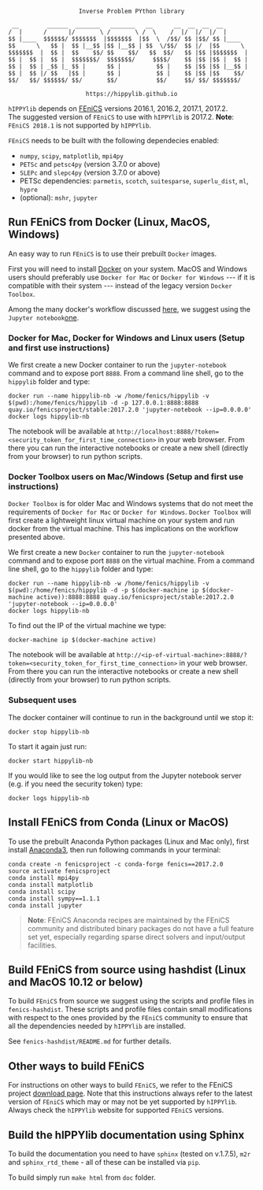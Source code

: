                         Inverse Problem PYthon library

```
 __        ______  _______   _______   __      __  __  __  __       
/  |      /      |/       \ /       \ /  \    /  |/  |/  |/  |      
$$ |____  $$$$$$/ $$$$$$$  |$$$$$$$  |$$  \  /$$/ $$ |$$/ $$ |____  
$$      \   $$ |  $$ |__$$ |$$ |__$$ | $$  \/$$/  $$ |/  |$$      \ 
$$$$$$$  |  $$ |  $$    $$/ $$    $$/   $$  $$/   $$ |$$ |$$$$$$$  |
$$ |  $$ |  $$ |  $$$$$$$/  $$$$$$$/     $$$$/    $$ |$$ |$$ |  $$ |
$$ |  $$ | _$$ |_ $$ |      $$ |          $$ |    $$ |$$ |$$ |__$$ |
$$ |  $$ |/ $$   |$$ |      $$ |          $$ |    $$ |$$ |$$    $$/
$$/   $$/ $$$$$$/ $$/       $$/           $$/     $$/ $$/ $$$$$$$/
```


                          https://hippylib.github.io

`hIPPYlib` depends on [FEniCS](http://fenicsproject.org/) versions 
2016.1, 2016.2, 2017.1, 2017.2.  
The suggested version of `FEniCS` to use with `hIPPYlib` is
2017.2.
**Note**: `FEniCS 2018.1` is not
supported by `hIPPYlib`.

`FEniCS` needs to be built with the following dependecies enabled:

 - `numpy`, `scipy`, `matplotlib`, `mpi4py`
 - `PETSc` and `petsc4py` (version 3.7.0 or above)
 - `SLEPc` and `slepc4py` (version 3.7.0 or above)
 - PETSc dependencies: `parmetis`, `scotch`, `suitesparse`, `superlu_dist`, `ml`, `hypre`
 - (optional): `mshr`, `jupyter`
 

## Run FEniCS from Docker (Linux, MacOS, Windows)

An easy way to run `FEniCS` is to use their prebuilt `Docker` images.

First you will need to install [Docker](https://www.docker.com/) on
your system.  MacOS and Windows users should preferably use `Docker
for Mac` or `Docker for Windows` --- if it is compatible with their
system --- instead of the legacy version `Docker Toolbox`.

Among the many docker's workflow discussed [here](http://fenics.readthedocs.io/projects/containers/en/latest/quickstart.html),
we suggest using the `Jupyter notebook`[one](http://fenics.readthedocs.io/projects/containers/en/latest/jupyter.html).

### Docker for Mac, Docker for Windows and Linux users (Setup and first use instructions)

We first create a new Docker container to run the `jupyter-notebook`
command and to expose port `8888`.  From a command line shell, go to
the `hippylib` folder and type:
```
docker run --name hippylib-nb -w /home/fenics/hippylib -v $(pwd):/home/fenics/hippylib -d -p 127.0.0.1:8888:8888 quay.io/fenicsproject/stable:2017.2.0 'jupyter-notebook --ip=0.0.0.0'
docker logs hippylib-nb
```
The notebook will be available at
`http://localhost:8888/?token=<security_token_for_first_time_connection>`
in your web browser.  From there you can run the interactive notebooks
or create a new shell (directly from your browser) to run python
scripts.

### Docker Toolbox users on Mac/Windows (Setup and first use instructions)

`Docker Toolbox` is for older Mac and Windows systems that do not meet
the requirements of `Docker for Mac` or `Docker for Windows`.  `Docker
Toolbox` will first create a lightweight linux virtual machine on your
system and run docker from the virtual machine.  This has implications
on the workflow presented above.

We first create a new `Docker` container to run the `jupyter-notebook` command and to expose port `8888` on the virtual machine.
From a command line shell, go to the `hippylib` folder and type:
```
docker run --name hippylib-nb -w /home/fenics/hippylib -v $(pwd):/home/fenics/hippylib -d -p $(docker-machine ip $(docker-machine active)):8888:8888 quay.io/fenicsproject/stable:2017.2.0 'jupyter-notebook --ip=0.0.0.0'
docker logs hippylib-nb
```
To find out the IP of the virtual machine we type:
```
docker-machine ip $(docker-machine active)
```

The notebook will be available at `http://<ip-of-virtual-machine>:8888/?token=<security_token_for_first_time_connection>` in your web browser.
From there you can run the interactive notebooks or create a new shell (directly from your browser) to run python scripts.

### Subsequent uses
The docker container will continue to run in the background until we stop it:
```
docker stop hippylib-nb
```
To start it again just run:
```
docker start hippylib-nb
```
If you would like to see the log output from the Jupyter notebook server (e.g. if you need the security token) type:
```
docker logs hippylib-nb
```

## Install FEniCS from Conda (Linux or MacOS)

To use the prebuilt Anaconda Python packages (Linux and Mac only),
first install [Anaconda3](https://docs.continuum.io/anaconda/install),
then run following commands in your terminal:

```    
conda create -n fenicsproject -c conda-forge fenics==2017.2.0
source activate fenicsproject
conda install mpi4py
conda install matplotlib
conda install scipy
conda install sympy==1.1.1
conda install jupyter
```
> **Note**: FEniCS Anaconda recipes are maintained by the FEniCS community and distributed binary packages do not have a full feature set yet, especially regarding sparse direct solvers and input/output facilities.

## Build FEniCS from source using hashdist (Linux and MacOS 10.12 or below)

To build `FEniCS` from source we suggest using the scripts and profile
files in `fenics-hashdist`. These scripts and profile files contain
small modifications with respect to the ones provided by the `FEniCS`
community to ensure that all the dependencies needed by `hIPPYlib` are
installed.

See `fenics-hashdist/README.md` for further details.


## Other ways to build FEniCS

For instructions on other ways to build `FEniCS`,
we refer to the FEniCS project [download
page](https://fenicsproject.org/download/).  Note that this
instructions always refer to the latest version of `FEniCS` which may or
may not be yet supported by `hIPPYlib`. Always check the `hIPPYlib`
website for supported `FEniCS` versions.

## Build the hIPPYlib documentation using Sphinx

To build the documentation you need to have `sphinx` (tested on v.1.7.5),
`m2r` and `sphinx_rtd_theme` - all of these can be installed via `pip`.

To build simply run `make html` from `doc` folder.




